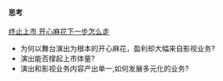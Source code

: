 #### 思考
[终止上市 开心麻花下一步怎么走](http://www.bbtnews.com.cn/2018/0329/235032.shtml)
* 为何以舞台演出为根本的开心麻花，盈利却大幅来自影视业务?
* 演出能否撑起上市体量?
* 演出和影视业务内容产出单一,如何发展多元化的业务?
